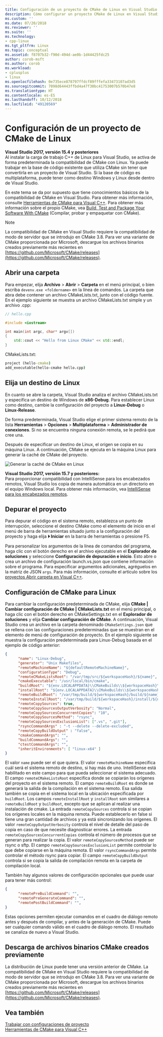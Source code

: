 ```yaml
---
title: Configuración de un proyecto de CMake de Linux en Visual Studio | Microsoft Docs
description: Cómo configurar un proyecto CMake de Linux en Visual Studio
ms.custom: ''
ms.date: 07/20/2018
ms.reviewer: ''
ms.suite: ''
ms.technology:
- cpp-linux
ms.tgt_pltfrm: Linux
ms.topic: conceptual
ms.assetid: f8707b32-f90d-494d-ae0b-1d44425fdc25
author: corob-msft
ms.author: corob
ms.workload:
- cplusplus
- linux
ms.openlocfilehash: 0e735ece878797ffdcf89fffefa33473107ad3d5
ms.sourcegitcommit: 7098d64443ffbd4a47f30bc41753007b570b47e8
ms.translationtype: HT
ms.contentlocale: es-ES
ms.lasthandoff: 10/12/2018
ms.locfileid: "49120569"
---
```

# <a name="configure-a-linux-cmake-project"></a>Configuración de un proyecto de CMake de Linux

**Visual Studio 2017, versión 15.4 y posteriores**<br/>
Al instalar la carga de trabajo C++ de Linux para Visual Studio, se activa de forma predeterminada la compatibilidad de CMake con Linux. Ya puede trabajar en la base de código existente que utiliza CMake sin tener que convertirla en un proyecto de Visual Studio. Si la base de código es multiplataforma, puede tener como destino Windows y Linux desde dentro de Visual Studio.

En este tema se da por supuesto que tiene conocimientos básicos de la compatibilidad de CMake en Visual Studio. Para obtener más información, consulte [Herramientas de CMake para Visual C++](../ide/cmake-tools-for-visual-cpp.md). Para obtener más información sobre el propio CMake, vea [Build, Test and Package Your Software With CMake](https://cmake.org/) (Compilar, probar y empaquetar con CMake).

> [!NOTE]  
> La compatibilidad de CMake en Visual Studio requiere la compatibilidad de modo de servidor que se introdujo en CMake 3.8. Para ver una variante de CMake proporcionada por Microsoft, descargue los archivos binarios creados previamente más recientes en [https://github.com/Microsoft/CMake/releases](https://github.com/Microsoft/CMake/releases). 

## <a name="open-a-folder"></a>Abrir una carpeta

Para empezar, elija **Archivo** > **Abrir** > **Carpeta** en el menú principal, o bien escriba `devenv.exe <foldername>` en la línea de comandos. La carpeta que abra debe contener un archivo CMakeLists.txt, junto con el código fuente.
En el ejemplo siguiente se muestra un archivo CMakeLists.txt simple y un archivo .cpp:

```cpp
// hello.cpp

#include <iostream>

int main(int argc, char* argv[])
{
    std::cout << "Hello from Linux CMake" << std::endl;
}
```

CMakeLists.txt:

```cmd
project (hello-cmake)
add_executable(hello-cmake hello.cpp)
```

## <a name="choose-a-linux-target"></a>Elija un destino de Linux

En cuanto se abre la carpeta, Visual Studio analiza el archivo CMakeLists.txt y especifica un destino de Windows de **x86-Debug**. Para establecer Linux como destino, cambie la configuración del proyecto a **Linux-Debug** o **Linux-Release**.

De forma predeterminada, Visual Studio elige el primer sistema remoto de la lista **Herramientas** > **Opciones** > **Multiplataforma** > **Administrador de conexiones**. Si no se encuentra ninguna conexión remota, se le pedirá que cree una.

Después de especificar un destino de Linux, el origen se copia en su máquina Linux. A continuación, CMake se ejecuta en la máquina Linux para generar la caché de CMake del proyecto.

![Generar la caché de CMake en Linux](media/cmake-linux-1.png "Generar la caché de CMake en Linux")

**Visual Studio 2017, versión 15.7 y posteriores:**<br/>
Para proporcionar compatibilidad con IntelliSense para los encabezados remotos, Visual Studio los copia de manera automática en un directorio en el equipo Windows local. Para obtener más información, vea [IntelliSense para los encabezados remotos](configure-a-linux-project.md#remote_intellisense).

## <a name="debug-the-project"></a>Depurar el proyecto

Para depurar el código en el sistema remoto, establezca un punto de interrupción, seleccione el destino CMake como el elemento de inicio en el menú de barra de herramientas situado junto a la configuración del proyecto y haga elija **&#x23f5; Iniciar** en la barra de herramientas o presione F5.

Para personalizar los argumentos de la línea de comandos del programa, haga clic con el botón derecho en el archivo ejecutable en el **Explorador de soluciones** y seleccione **Configuración de depuración e inicio**. Esto abre o crea un archivo de configuración launch.vs.json que contiene información sobre el programa. Para especificar argumentos adicionales, agréguelos en la matriz de JSON `args`. Para más información, consulte el artículo sobre los [proyectos Abrir carpeta en Visual C++](../ide/non-msbuild-projects.md).

## <a name="configure-cmake-settings-for-linux"></a>Configuración de CMake para Linux

Para cambiar la configuración predeterminada de CMake, elija **CMake | Cambiar configuración de CMake | CMakeLists.txt** en el menú principal, o haga clic con el botón derecho en CMakeSettings.txt en el **Explorador de soluciones** y elija **Cambiar configuración de CMake**. A continuación, Visual Studio crea un archivo en la carpeta denominado `CMakeSettings.json` que se rellena con las configuraciones predeterminadas que se muestran en el elemento de menú de configuración de proyecto. En el ejemplo siguiente se muestra la configuración predeterminada para Linux-Debug basada en el ejemplo de código anterior:

```json
{
      "name": "Linux-Debug",
      "generator": "Unix Makefiles",
      "remoteMachineName": "${defaultRemoteMachineName}",
      "configurationType": "Debug",
      "remoteCMakeListsRoot": "/var/tmp/src/${workspaceHash}/${name}",
      "cmakeExecutable": "/usr/local/bin/cmake",
      "buildRoot": "${env.LOCALAPPDATA}\\CMakeBuilds\\${workspaceHash}\\build\\${name}",
      "installRoot": "${env.LOCALAPPDATA}\\CMakeBuilds\\${workspaceHash}\\install\\${name}",
      "remoteBuildRoot": "/var/tmp/build/${workspaceHash}/build/${name}",
      "remoteInstallRoot": "/var/tmp/build/${workspaceHash}/install/${name}",
      "remoteCopySources": true,
      "remoteCopySourcesOutputVerbosity": "Normal",
      "remoteCopySourcesConcurrentCopies": "10",
      "remoteCopySourcesMethod": "rsync",
      "remoteCopySourcesExclusionList": [".vs", ".git"],
      "rsyncCommandArgs" : "-t --delete --delete-excluded",
      "remoteCopyBuildOutput" : "false",
      "cmakeCommandArgs": "",
      "buildCommandArgs": "",
      "ctestCommandArgs": "",
      "inheritEnvironments": [ "linux-x64" ]
}
```

El valor `name` puede ser el que quiera. El valor `remoteMachineName` especifica cuál será el sistema remoto de destino, si hay más de uno. IntelliSense está habilitado en este campo para que pueda seleccionar el sistema adecuado. El campo `remoteCMakeListsRoot` especifica donde se copiarán los orígenes del proyecto en el sistema remoto. El campo `remoteBuildRoot` es donde se generará la salida de la compilación en el sistema remoto. Esa salida también se copia en el sistema local en la ubicación especificada por `buildRoot`. Los campos `remoteInstallRoot` y `installRoot` son similares a `remoteBuildRoot` y `buildRoot`, excepto que se aplican al realizar una instalación de cmake. La entrada `remoteCopySources` controla si se copian los orígenes locales en la máquina remota. Puede establecerlo en false si tiene una gran cantidad de archivos y ya está sincronizando los orígenes. El valor `remoteCopyOutputVerbosity` controla el nivel de detalle del paso de copia en caso de que necesite diagnosticar errores. La entrada `remoteCopySourcesConcurrentCopies` controla el número de procesos que se generan para realizar la copia. El valor `remoteCopySourcesMethod` puede ser rsync o sftp. El campo `remoteCopySourcesExclusionList` permite controlar lo que debe copiarse en la máquina remota. El valor `rsyncCommandArgs` permite controlar el método rsync para copiar. El campo `remoteCopyBuildOutput` controla si se copia la salida de compilación remota en la carpeta de compilación local.

También hay algunos valores de configuración opcionales que puede usar para tener más control:

```json
{
      "remotePreBuildCommand": "",
      "remotePreGenerateCommand": "",
      "remotePostBuildCommand": "",
}
```

Estas opciones permiten ejecutar comandos en el cuadro de diálogo remoto antes y después de compilar, y antes de la generación de CMake. Puede ser cualquier comando válido en el cuadro de diálogo remoto. El resultado se canaliza de nuevo a Visual Studio.

## <a name="download-prebuilt-cmake-binaries"></a>Descarga de archivos binarios CMake creados previamente

La distribución de Linux puede tener una versión anterior de CMake. La compatibilidad de CMake en Visual Studio requiere la compatibilidad de modo de servidor que se introdujo en CMake 3.8. Para ver una variante de CMake proporcionada por Microsoft, descargue los archivos binarios creados previamente más recientes en [https://github.com/Microsoft/CMake/releases](https://github.com/Microsoft/CMake/releases). 


## <a name="see-also"></a>Vea también

[Trabajar con configuraciones de proyecto](../ide/working-with-project-properties.md)<br/>
[Herramientas de CMake para Visual C++](../ide/cmake-tools-for-visual-cpp.md)  
